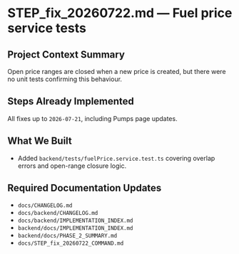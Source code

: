 # STEP_fix_20260722.md — Fuel price service tests

## Project Context Summary
Open price ranges are closed when a new price is created, but there were no unit tests confirming this behaviour.

## Steps Already Implemented
All fixes up to `2026-07-21`, including Pumps page updates.

## What We Built
- Added `backend/tests/fuelPrice.service.test.ts` covering overlap errors and open-range closure logic.

## Required Documentation Updates
- `docs/CHANGELOG.md`
- `docs/backend/CHANGELOG.md`
- `docs/backend/IMPLEMENTATION_INDEX.md`
- `backend/docs/IMPLEMENTATION_INDEX.md`
- `backend/docs/PHASE_2_SUMMARY.md`
- `docs/STEP_fix_20260722_COMMAND.md`
